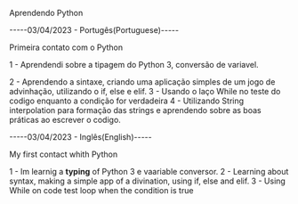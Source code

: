 Aprendendo Python

-----03/04/2023 - Portugês(Portuguese)-----

Primeira contato com o Python

1 - Aprendendi sobre a tipagem do Python 3, conversão de variavel.

2 - Aprendendo a sintaxe, criando uma aplicação simples de um jogo de advinhação, utilizando o if, else e elif.
3 - Usando o laço While no teste do codigo enquanto a condição for verdadeira
4 - Utilizando String interpolation para formação das strings e aprendendo sobre as boas práticas ao escrever o codigo.


-----03/04/2023 - Inglês(English)-----

My first contact whith Python

1 - Im learnig a __typing__ of Python 3 e vaariable conversor.
2 - Learning about syntax, making a simple app of a divination, using if, else and elif.
3 - Using While on code test loop when the condition is true






